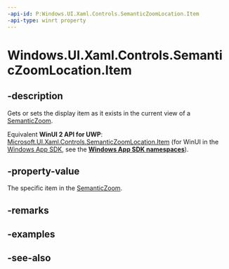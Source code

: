 ```yaml
---
-api-id: P:Windows.UI.Xaml.Controls.SemanticZoomLocation.Item
-api-type: winrt property
---
```


<!-- Property syntax
public object Item { get;  set; }
-->

# Windows.UI.Xaml.Controls.SemanticZoomLocation.Item

## -description
Gets or sets the display item as it exists in the current view of a [SemanticZoom](semanticzoom.md).

Equivalent **WinUI 2 API for UWP**: [Microsoft.UI.Xaml.Controls.SemanticZoomLocation.Item](/windows/winui/api/microsoft.ui.xaml.controls.semanticzoomlocation.item) (for WinUI in the [Windows App SDK](/windows/apps/windows-app-sdk/), see the **[Windows App SDK namespaces](/windows/windows-app-sdk/api/winrt/)**).

## -property-value
The specific item in the [SemanticZoom](semanticzoom.md). 
<!--Maybe note about who should set. Only if you are cooking your own SemanticZoom? Your own ListViewBase?-->

## -remarks

## -examples

## -see-also
